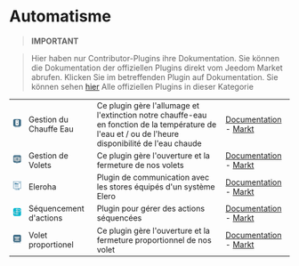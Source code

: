 
# Automatisme


>**IMPORTANT**

>Hier haben nur Contributor-Plugins ihre Dokumentation. Sie können die Dokumentation der offiziellen Plugins direkt vom Jeedom Market abrufen. Klicken Sie im betreffenden Plugin auf Dokumentation.
>Sie können sehen [hier](https://market.jeedom.com/index.php?v=d&p=market&type=plugin&categorie=automatisation) Alle offiziellen Plugins in dieser Kategorie

| | | | |
|--- | --- | --- | ---|
|<img src="ChauffeEau/ChauffeEau_icon.png" class="pluginLogo" width="100" />|Gestion du Chauffe Eau|Ce plugin gère l'allumage et l'extinction notre chauffe-eau en fonction de la température de l'eau et / ou de l'heure disponibilité de l'eau chaude|[Documentation](https://mika-nt28.github.io/Documentations/ChauffeEau/#language#/) - [Markt](https://market.jeedom.com/index.php?v=d&p=market_display&id=2671)|
|<img src="Volets/Volets_icon.png" class="pluginLogo" width="100" />|Gestion de Volets|Ce plugin gère l'ouverture et la fermeture de nos volets|[Documentation](https://mika-nt28.github.io/Documentations/Volets/#language#/) - [Markt](https://market.jeedom.com/index.php?v=d&p=market_display&id=2612)|
|<img src="eleroha/eleroha_icon.png" class="pluginLogo" width="100" />|Eleroha|Plugin de communication avec les stores équipés d'un système Elero|[Documentation](https://openhautomation.github.io/eleroha/#language#/) - [Markt](https://market.jeedom.com/index.php?v=d&p=market_display&id=3450)|
|<img src="sequencing/sequencing_icon.png" class="pluginLogo" width="100" />|Séquencement d'actions|Plugin pour gérer des actions séquencées|[Documentation](https://agp42.github.io/sequencing/#language#/) - [Markt](https://market.jeedom.com/index.php?v=d&p=market_display&id=3982)|
|<img src="voletProp/voletProp_icon.png" class="pluginLogo" width="100" />|Volet proportionel|Ce plugin gère l'ouverture et la fermeture proportionnel de nos volet|[Documentation](https://mika-nt28.github.io/Documentations/voletProp/#language#/) - [Markt](https://market.jeedom.com/index.php?v=d&p=market_display&id=3229)|
